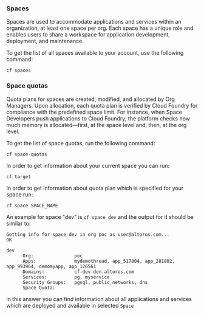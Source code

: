 ### Spaces

Spaces are used to accommodate applications and services within an organization, at least one space per org. Each space has a unique role and enables users to share a workspace for application development, deployment, and maintenance.

To get the list of all spaces available to your account, use the following command:

    cf spaces


### Space quotas

Quota plans for spaces are created, modified, and allocated by Org Managers. Upon allocation, each quota plan is verified by Cloud Foundry for compliance with the predefined space limit. For instance, when Space Developers push applications to Cloud Foundry, the platform checks how much memory is allocated—first, at the space level and, then, at the org level.

To get the list of space quotas, run the following command:

    cf space-quotas
    
In order to get information about your current space you can run:
    
    cf target
    
In order to get information about quota plan which is specified for your space run:
    
    cf space SPACE_NAME
    
An example for space "dev" is `cf space dev` and the output for it should be similar to:

    Getting info for space dev in org poc as user@altoros.com...
    OK
    
    dev
          Org:               poc
          Apps:              mydemothread, app_517804, app_281802, app_993964, demomyapp, app_126561
          Domains:           cf-dev.den.altoros.com
          Services:          pg, myservice
          Security Groups:   pgsql, public_networks, dns
          Space Quota:
          
in this answer you can find information about all applications and services which are deployed and available in selected `Space`
